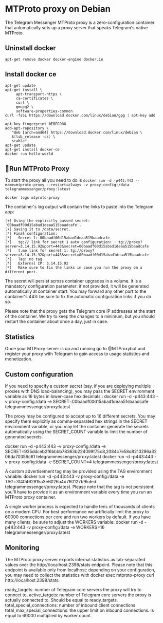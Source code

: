 # MTProto proxy on Debian

The Telegram Messenger MTProto proxy is a zero-configuration container that automatically sets up a proxy server that speaks Telegram's native MTProto.

## Uninstall docker
`apt-get remove docker docker-engine docker.io`

## Install docker ce

```
apt-get update
apt-get install \
     apt-transport-https \
     ca-certificates \
     curl \
     gnupg2 \
     software-properties-common
curl -fsSL https://download.docker.com/linux/debian/gpg | apt-key add -
apt-key fingerprint 0EBFCD88
add-apt-repository \
   "deb [arch=amd64] https://download.docker.com/linux/debian \
   $(lsb_release -cs) \
   stable"
apt-get update
apt-get install docker-ce
docker run hello-world
```

## Run MTProto Proxy
To start the proxy all you need to do is
`docker run -d -p443:443 --name=mtproto-proxy --restart=always -v proxy-config:/data telegrammessenger/proxy:latest`

`docker logs mtproto-proxy`

The container's log output will contain the links to paste into the Telegram app:
```
[+] Using the explicitly passed secret: '00baadf00d15abad1deaa515baadcafe'.
[+] Saving it to /data/secret.
[*] Final configuration:
[*]   Secret 1: 00baadf00d15abad1deaa515baadcafe
[*]   tg:// link for secret 1 auto configuration: : tg://proxy?server=3.14.15.92&port=443&secret=00baadf00d15abad1deaa515baadcafe
[*]   t.me link for secret 1: tg://proxy?server=3.14.15.92&port=443&secret=00baadf00d15abad1deaa515baadcafe
[*]   Tag: no tag
[*]   External IP: 3.14.15.92
[*]   Make sure to fix the links in case you run the proxy on a different port.
```

The secret will persist across container upgrades in a volume. It is a mandatory configuration parameter: if not provided, it will be generated automatically at container start. You may forward any other port to the container's 443: be sure to fix the automatic configuration links if you do so.

Please note that the proxy gets the Telegram core IP addresses at the start of the container. We try to keep the changes to a minimum, but you should restart the container about once a day, just in case.

## Statistics
Once your MTProxy server is up and running go to @MTProxybot and register your proxy with Telegram to gain access to usage statistics and monetization.

## Custom configuration
If you need to specify a custom secret (say, if you are deploying multiple proxies with DNS load-balancing), you may pass the SECRET environment variable as 16 bytes in lower-case hexidecimals.:
docker run -d -p443:443 -v proxy-config:/data -e SECRET=00baadf00d15abad1deaa51sbaadcafe telegrammessenger/proxy:latest

The proxy may be configured to accept up to 16 different secrets. You may specify them explicitly as comma-separated hex strings in the SECRET environment variable, or you may let the container generate the secrets automatically using the SECRET_COUNT variable to limit the number of generated secrets.

docker run -d -p443:443 -v proxy-config:/data -e SECRET=935ddceb2f6bbbb78363b224099f75c8,2084c7e58d8213296a3206da70356c81 telegrammessenger/proxy:latest
docker run -d -p443:443 -v proxy-config:/data -e SECRET_COUNT=4 telegrammessenger/proxy:latest

A custom advertisement tag may be provided using the TAG environment variable:
docker run -d -p443:443 -v proxy-config:/data -e TAG=3f40462915a3e6026a4d790127b95ded telegrammessenger/proxy:latest.
Please note that the tag is not persistent: you'll have to provide it as an environment variable every time you run an MTProto proxy container.

A single worker process is expected to handle tens of thousands of clients on a modern CPU. For best performance we artificially limit the proxy to 60000 connections per core and run two workers by default. If you have many clients, be sure to adjust the WORKERS variable:
docker run -d -p443:443 -v proxy-config:/data -e WORKERS=16 telegrammessenger/proxy:latest

## Monitoring
The MTProto proxy server exports internal statistics as tab-separated values over the http://localhost:2398/stats endpoint. Please note that this endpoint is available only from localhost: depending on your configuration, you may need to collect the statistics with docker exec mtproto-proxy curl http://localhost:2398/stats.

ready_targets: number of Telegram core servers the proxy will try to connect to.
active_targets: number of Telegram core servers the proxy is actually connected to. Should be equal to ready_targets.
total_special_connections: number of inbound client connections
total_max_special_connections: the upper limit on inbound connections. Is equal to 60000 multiplied by worker count.